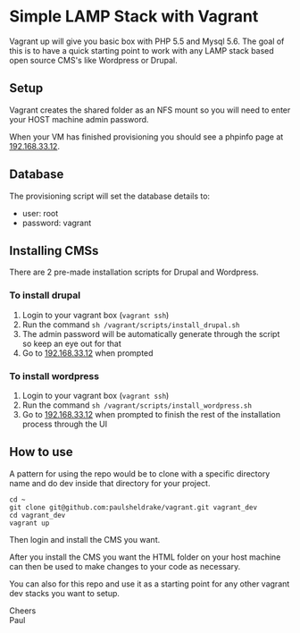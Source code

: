 Simple LAMP Stack with Vagrant
==============================
Vagrant up will give you basic box with PHP 5.5 and Mysql 5.6.   The goal of this is to have a quick starting point to
work with any LAMP stack based open source CMS's like Wordpress or Drupal.

Setup
-----
Vagrant creates the shared folder as an NFS mount so you will need to enter your HOST machine admin password.

When your VM has finished provisioning you should see a phpinfo page at [192.168.33.12](http://192.168.33.12/).

Database
--------
The provisioning script will set the database details to:
*   user: root
*   password: vagrant

Installing CMSs
---------------
There are 2 pre-made installation scripts for Drupal and Wordpress.

### To install drupal
1. Login to your vagrant box (`vagrant ssh`)
2. Run the command `sh /vagrant/scripts/install_drupal.sh`
3. The admin password will be automatically generate through the script so keep an eye out for that
3. Go to [192.168.33.12](http://192.168.33.12/) when prompted

### To install wordpress
1. Login to your vagrant box (`vagrant ssh`)
2. Run the command `sh /vagrant/scripts/install_wordpress.sh`
3. Go to [192.168.33.12](http://192.168.33.12/) when prompted to finish the rest of the installation process through the
UI

How to use
----------

A pattern for using the repo would be to clone with a specific directory name and do dev inside that directory for your
project.

    cd ~
    git clone git@github.com:paulsheldrake/vagrant.git vagrant_dev
    cd vagrant_dev
    vagrant up

Then login and install the CMS you want.

After you install the CMS you want the HTML folder on your host machine can then be used to make changes to your code as necessary.

You can also for this repo and use it as a starting point for any other vagrant dev stacks you want to setup.

Cheers  
Paul



